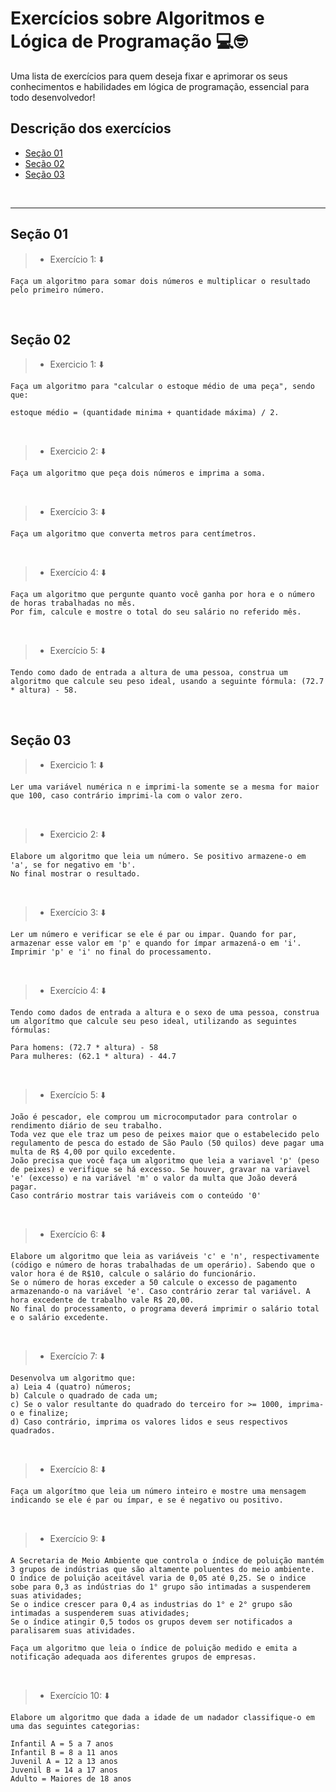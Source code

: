 # Exercícios sobre Algoritmos e Lógica de Programação 💻🤓

Uma lista de exercícios para quem deseja fixar e aprimorar os seus conhecimentos e habilidades em lógica de programação, essencial para todo desenvolvedor!

<!-- ## Autores

- [@oedurocha](https://www.github.com/oedurocha) -->

## Descrição dos exercícios

- [Seção 01](#secao-01)
- [Seção 02](#seção02)
- [Seção 03](#secao03)

&nbsp;

---

## Seção 01 <a name="secao-01"></a>

> - Exercício 1: ⬇️

    Faça um algoritmo para somar dois números e multiplicar o resultado pelo primeiro número.

&nbsp;

## Seção 02

> - Exercicio 1: ⬇️

    Faça um algoritmo para "calcular o estoque médio de uma peça", sendo que:

    estoque médio = (quantidade minima + quantidade máxima) / 2.

&nbsp;

> - Exercicio 2: ⬇️

    Faça um algoritmo que peça dois números e imprima a soma.

&nbsp;

> - Exercício 3: ⬇️

    Faça um algoritmo que converta metros para centímetros.

&nbsp;

> - Exercício 4: ⬇️

    Faça um algoritmo que pergunte quanto você ganha por hora e o número de horas trabalhadas no mês.
    Por fim, calcule e mostre o total do seu salário no referido mês.

&nbsp;

> - Exercício 5: ⬇️

    Tendo como dado de entrada a altura de uma pessoa, construa um algoritmo que calcule seu peso ideal, usando a seguinte fórmula: (72.7 * altura) - 58.

&nbsp;

## Seção 03

> - Exercicio 1: ⬇️

    Ler uma variável numérica n e imprimi-la somente se a mesma for maior que 100, caso contrário imprimi-la com o valor zero.

&nbsp;

> - Exercicio 2: ⬇️

    Elabore um algoritmo que leia um número. Se positivo armazene-o em 'a', se for negativo em 'b'.
    No final mostrar o resultado.

&nbsp;

> - Exercício 3: ⬇️

    Ler um número e verificar se ele é par ou impar. Quando for par, armazenar esse valor em 'p' e quando for ímpar armazená-o em 'i'.
    Imprimir 'p' e 'i' no final do processamento.

&nbsp;

> - Exercício 4: ⬇️

    Tendo como dados de entrada a altura e o sexo de uma pessoa, construa um algorítmo que calcule seu peso ideal, utilizando as seguintes fórmulas:

    Para homens: (72.7 * altura) - 58
    Para mulheres: (62.1 * altura) - 44.7

&nbsp;

> - Exercício 5: ⬇️

    João é pescador, ele comprou um microcomputador para controlar o rendimento diário de seu trabalho.
    Toda vez que ele traz um peso de peixes maior que o estabelecido pelo regulamento de pesca do estado de São Paulo (50 quilos) deve pagar uma multa de R$ 4,00 por quilo excedente.
    João precisa que você faça um algoritmo que leia a variavel 'p' (peso de peixes) e verifique se há excesso. Se houver, gravar na variavel 'e' (excesso) e na variável 'm' o valor da multa que João deverá pagar.
    Caso contrário mostrar tais variáveis com o conteúdo '0'

&nbsp;

> - Exercício 6: ⬇️

    Elabore um algoritmo que leia as variáveis 'c' e 'n', respectivamente (código e número de horas trabalhadas de um operário). Sabendo que o valor hora é de R$10, calcule o salário do funcionário.
    Se o número de horas exceder a 50 calcule o excesso de pagamento armazenando-o na variável 'e'. Caso contrário zerar tal variável. A hora excedente de trabalho vale R$ 20,00.
    No final do processamento, o programa deverá imprimir o salário total e o salário excedente.

&nbsp;

> - Exercício 7: ⬇️

    Desenvolva um algoritmo que:
    a) Leia 4 (quatro) números;
    b) Calcule o quadrado de cada um;
    c) Se o valor resultante do quadrado do terceiro for >= 1000, imprima-o e finalize;
    d) Caso contrário, imprima os valores lidos e seus respectivos quadrados.

&nbsp;

> - Exercício 8: ⬇️

    Faça um algorítmo que leia um número inteiro e mostre uma mensagem  indicando se ele é par ou ímpar, e se é negativo ou positivo.

&nbsp;

> - Exercício 9: ⬇️

    A Secretaria de Meio Ambiente que controla o índice de poluição mantém 3 grupos de indústrias que são altamente poluentes do meio ambiente.
    O índice de poluição aceitável varia de 0,05 até 0,25. Se o indice sobe para 0,3 as indústrias do 1° grupo são intimadas a suspenderem suas atividades;
    Se o indice crescer para 0,4 as industrias do 1° e 2° grupo são intimadas a suspenderem suas atividades;
    Se o índice atingir 0,5 todos os grupos devem ser notificados a paralisarem suas atividades.

    Faça um algoritmo que leia o índice de poluição medido e emita a notificação adequada aos diferentes grupos de empresas.

&nbsp;

> - Exercício 10: ⬇️

    Elabore um algoritmo que dada a idade de um nadador classifique-o em uma das seguintes categorias:

    Infantil A = 5 a 7 anos
    Infantil B = 8 a 11 anos
    Juvenil A = 12 a 13 anos
    Juvenil B = 14 a 17 anos
    Adulto = Maiores de 18 anos

&nbsp;
